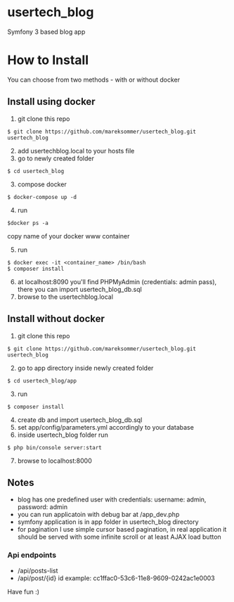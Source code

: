 # usertech_blog
Symfony 3 based blog app

# How to Install
You can choose from two methods - with or without docker
## Install using docker
1. git clone this repo
```
$ git clone https://github.com/mareksommer/usertech_blog.git usertech_blog
```
2. add usertechblog.local to your hosts file
3. go to newly created folder
```
$ cd usertech_blog
```
3. compose docker
```
$ docker-compose up -d
```
4. run
```
$docker ps -a
```
copy name of your docker www container

5. run 
```
$ docker exec -it <container_name> /bin/bash
$ composer install
```
6. at localhost:8090 you'll find PHPMyAdmin (credentials: admin pass), there you can import usertech_blog_db.sql
7. browse to the usertechblog.local 

## Install without docker
1. git clone this repo
```
$ git clone https://github.com/mareksommer/usertech_blog.git usertech_blog
```
2. go to app directory inside newly created folder
```
$ cd usertech_blog/app
```
3. run 
```
$ composer install
```
4. create db and import usertech_blog_db.sql
5. set app/config/parameters.yml accordingly to your database
6. inside usertech_blog folder run 
```
$ php bin/console server:start
```
7. browse to localhost:8000

## Notes
- blog has one predefined user with credentials: username: admin, password: admin
- you can run applicatoin with debug bar at /app_dev.php
- symfony application is in app folder in usertech_blog directory
- for pagination I use simple cursor based pagination, in real application it should be served with some infinite scroll or at least AJAX load button

### Api endpoints
- /api/posts-list
- /api/post/{id} id example: cc1ffac0-53c6-11e8-9609-0242ac1e0003

Have fun :)